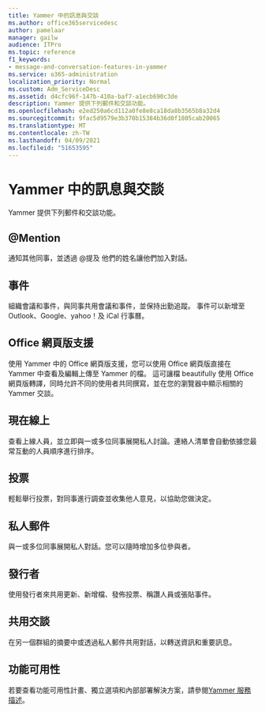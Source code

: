```yaml
---
title: Yammer 中的訊息與交談
ms.author: office365servicedesc
author: pamelaar
manager: gailw
audience: ITPro
ms.topic: reference
f1_keywords:
- message-and-conversation-features-in-yammer
ms.service: o365-administration
localization_priority: Normal
ms.custom: Adm_ServiceDesc
ms.assetid: d4cfc96f-147b-410a-baf7-a1ecb690c3de
description: Yammer 提供下列郵件和交談功能。
ms.openlocfilehash: e2ed250a6cd112a0fe8e8ca18da8b3565b8a32d4
ms.sourcegitcommit: 9fac5d9579e3b370b15384b36d0f1805cab20065
ms.translationtype: MT
ms.contentlocale: zh-TW
ms.lasthandoff: 04/09/2021
ms.locfileid: "51653595"
---
```

# <a name="message-and-conversation-features-in-yammer"></a>Yammer 中的訊息與交談

Yammer 提供下列郵件和交談功能。
  
## <a name="mention"></a>@Mention

通知其他同事，並透過 @提及 他們的姓名讓他們加入對話。

## <a name="events"></a>事件

組織會議和事件，與同事共用會議和事件，並保持出勤追蹤。 事件可以新增至 Outlook、Google、yahoo！及 iCal 行事曆。
  
## <a name="office-for-the-web-support"></a>Office 網頁版支援

使用 Yammer 中的 Office 網頁版支援，您可以使用 Office 網頁版直接在 Yammer 中查看及編輯上傳至 Yammer 的檔。 這可讓檔 beautifully 使用 Office 網頁版轉譯，同時允許不同的使用者共同撰寫，並在您的瀏覽器中顯示相關的 Yammer 交談。

## <a name="online-now"></a>現在線上

查看上線人員，並立即與一或多位同事展開私人討論。連絡人清單會自動依據您最常互動的人員順序進行排序。

## <a name="polls"></a>投票

輕鬆舉行投票，對同事進行調查並收集他人意見，以協助您做決定。
  
## <a name="private-messages"></a>私人郵件

與一或多位同事展開私人對話。您可以隨時增加多位參與者。

## <a name="publisher"></a>發行者

使用發行者來共用更新、新增檔、發佈投票、稱讚人員或張貼事件。
    
## <a name="share-conversations"></a>共用交談

在另一個群組的摘要中或透過私人郵件共用對話，以轉送資訊和重要訊息。
  
## <a name="feature-availability"></a>功能可用性

若要查看功能可用性計畫、獨立選項和內部部署解決方案，請參閱[Yammer 服務描述](yammer-service-description.md)。
  